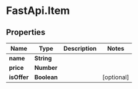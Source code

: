 # FastApi.Item

## Properties

Name | Type | Description | Notes
------------ | ------------- | ------------- | -------------
**name** | **String** |  | 
**price** | **Number** |  | 
**isOffer** | **Boolean** |  | [optional] 


